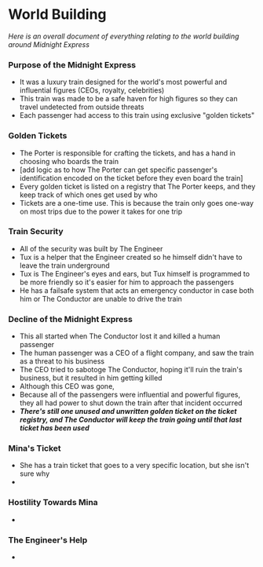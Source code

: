 # World Building
*Here is an overall document of everything relating to the world building around Midnight Express*

### Purpose of the Midnight Express
- It was a luxury train designed for the world's most powerful and influential figures (CEOs, royalty, celebrities)
- This train was made to be a safe haven for high figures so they can travel undetected from outside threats
- Each passenger had access to this train using exclusive "golden tickets"

### Golden Tickets
- The Porter is responsible for crafting the tickets, and has a hand in choosing who boards the train
- [add logic as to how The Porter can get specific passenger's identification encoded on the ticket before they even board the train]
- Every golden ticket is listed on a registry that The Porter keeps, and they keep track of which ones get used by who
- Tickets are a one-time use. This is because the train only goes one-way on most trips due to the power it takes for one trip

### Train Security
- All of the security was built by The Engineer
- Tux is a helper that the Engineer created so he himself didn't have to leave the train underground
- Tux is The Engineer's eyes and ears, but Tux himself is programmed to be more friendly so it's easier for him to approach the passengers
- He has a failsafe system that acts an emergency conductor in case both him or The Conductor are unable to drive the train

### Decline of the Midnight Express
- This all started when The Conductor lost it and killed a human passenger
- The human passenger was a CEO of a flight company, and saw the train as a threat to his business
- The CEO tried to sabotoge The Conductor, hoping it'll ruin the train's business, but it resulted in him getting killed
- Although this CEO was gone, 
- Because all of the passengers were influential and powerful figures, they all had power to shut down the train after that incident occurred
- ***There's still one unused and unwritten golden ticket on the ticket registry, and The Conductor will keep the train going until that last ticket has been used***

### Mina's Ticket
- She has a train ticket that goes to a very specific location, but she isn't sure why 
- 

### Hostility Towards Mina
- 

### The Engineer's Help
- 